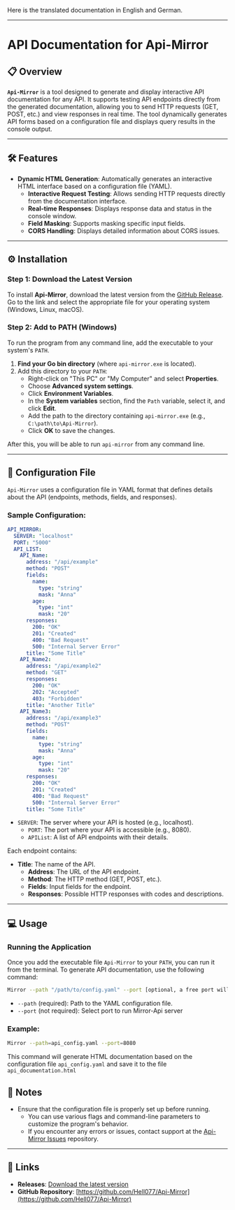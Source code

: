 Here is the translated documentation in English and German.

---

# API Documentation for Api-Mirror

## 📋 Overview

**`Api-Mirror`** is a tool designed to generate and display interactive API documentation for any API. It supports testing API endpoints directly from the generated documentation, allowing you to send HTTP requests (GET, POST, etc.) and view responses in real time. The tool dynamically generates API forms based on a configuration file and displays query results in the console output.

---

## 🛠️ Features

- **Dynamic HTML Generation**: Automatically generates an interactive HTML interface based on a configuration file (YAML).
    - **Interactive Request Testing**: Allows sending HTTP requests directly from the documentation interface.
    - **Real-time Responses**: Displays response data and status in the console window.
    - **Field Masking**: Supports masking specific input fields.
    - **CORS Handling**: Displays detailed information about CORS issues.

---

## ⚙️ Installation

### Step 1: Download the Latest Version

To install **Api-Mirror**, download the latest version from the [GitHub Release](https://github.com/Hell077/Api-Mirror/releases). Go to the link and select the appropriate file for your operating system (Windows, Linux, macOS).

### Step 2: Add to PATH (Windows)

To run the program from any command line, add the executable to your system's `PATH`.

1. **Find your Go bin directory** (where `api-mirror.exe` is located).
2. Add this directory to your `PATH`:
    - Right-click on "This PC" or "My Computer" and select **Properties**.
    - Choose **Advanced system settings**.
    - Click **Environment Variables**.
    - In the **System variables** section, find the `Path` variable, select it, and click **Edit**.
    - Add the path to the directory containing `api-mirror.exe` (e.g., `C:\path\to\Api-Mirror`).
    - Click **OK** to save the changes.

After this, you will be able to run `api-mirror` from any command line.

---

## 📝 Configuration File

`Api-Mirror` uses a configuration file in YAML format that defines details about the API (endpoints, methods, fields, and responses).

### Sample Configuration:

```yaml
API_MIRROR:
  SERVER: "localhost"
  PORT: "5000"
  API_LIST:
    API_Name:
      address: "/api/example"
      method: "POST"
      fields:
        name:
          type: "string"
          mask: "Anna"
        age:
          type: "int"
          mask: "20"
      responses:
        200: "OK"
        201: "Created"
        400: "Bad Request"
        500: "Internal Server Error"
      title: "Some Title"
    API_Name2:
      address: "/api/example2"
      method: "GET"
      responses:
        200: "OK"
        202: "Accepted"
        403: "Forbidden"
      title: "Another Title"
    API_Name3:
      address: "/api/example3"
      method: "POST"
      fields:
        name:
          type: "string"
          mask: "Anna"
        age:
          type: "int"
          mask: "20"
      responses:
        200: "OK"
        201: "Created"
        400: "Bad Request"
        500: "Internal Server Error"
      title: "Some Title"
```

- `SERVER`: The server where your API is hosted (e.g., localhost).
    - `PORT`: The port where your API is accessible (e.g., 8080).
    - `APIList`: A list of API endpoints with their details.

Each endpoint contains:
- **Title**: The name of the API.
    - **Address**: The URL of the API endpoint.
    - **Method**: The HTTP method (GET, POST, etc.).
    - **Fields**: Input fields for the endpoint.
    - **Responses**: Possible HTTP responses with codes and descriptions.

---

## 💻 Usage

### Running the Application

Once you add the executable file `Api-Mirror` to your `PATH`, you can run it from the terminal. To generate API documentation, use the following command:

```bash
Mirror --path "/path/to/config.yaml" --port [optional, a free port will be chosen]
```

- `--path` (required): Path to the YAML configuration file.
- `--port` (not required): Select port to run Mirror-Api server

### Example:

```bash
Mirror --path=api_config.yaml --port=8080
```

This command will generate HTML documentation based on the configuration file `api_config.yaml` and save it to the file `api_documentation.html`

## 📌 Notes

- Ensure that the configuration file is properly set up before running.
    - You can use various flags and command-line parameters to customize the program's behavior.
    - If you encounter any errors or issues, contact support at the [Api-Mirror Issues](https://github.com/Hell077/Api-Mirror/issues) repository.

---

## 🔗 Links

- **Releases**: [Download the latest version](https://github.com/Hell077/Api-Mirror/releases)
- **GitHub Repository**: [https://github.com/Hell077/Api-Mirror](https://github.com/Hell077/Api-Mirror)


